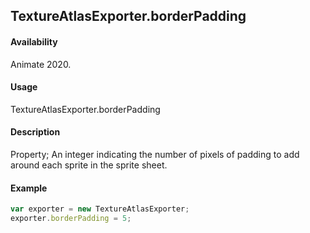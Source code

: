 ## TextureAtlasExporter.borderPadding

#### Availability

Animate 2020.

#### Usage

TextureAtlasExporter.borderPadding

#### Description

Property; An integer indicating the number of pixels of padding to add around each sprite in the sprite sheet.

#### Example

``` javascript
var exporter = new TextureAtlasExporter;
exporter.borderPadding = 5;
````